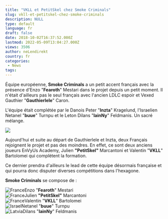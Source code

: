 ```yaml
---
title: "VKLL et PetitSkel chez Smoke Criminals"
slug: vkll-et-petitskel-chez-smoke-criminals
description: NULL
type: default
language: fr
draft: false
date: 2018-10-02T16:37:52.000Z
lastmod: 2022-05-09T13:04:27.000Z
views: 3506
author: neLendirekt
country: fr
categories:
 - News
tags:
---
```

Équipe européenne, **Smoke Criminals** a un petit accent français avec la présence d'Enzo "**Fearoth**" Mestari dans le projet depuis un petit moment. Il n'était d'ailleurs pas le seul français avec l'ancien LDLC espoir et Vexed Gauthier "**Gauthierlele**" Caron. 

L'équipe était complétée par le Danois Peter "**Inzta**" Kragelund, l'Israelien Netanel "**buue**" Turnpu et le Leton Dilans "**lainNy**" Feldmanis. Un sacré mélange.

![](https://flickshot-ue.s3.eu-west-2.amazonaws.com/flickshot/picture/5a358e777f79e/pic.jpg)

Aujourd'hui et suite au départ de Gauthierlele et Inzta, deux Français rejoignent le projet et pas des moindres. En effet, ce sont deux anciens joueurs EnVyUs Academy, Julien **"PetitSkel"** Marcantoni et Valentin "**VKLL**" Bartolomei qui complètent la formation. 

Ce dernier prendra d'ailleurs le lead de cette équipe désormais française et qui pourra donc disputer diverses compétitions dans l'hexagone.

**Smoke Criminals** se compose de :

![France](/images/countries/fr.svg)⁠⁠⁠Enzo "**Fearoth**" Mestari  
![France](/images/countries/fr.svg)⁠Julien **"PetitSkel"** Marcantoni  
![France](/images/countries/fr.svg)⁠Valentin "**VKLL**" Bartolomei  
![Israel](/images/countries/il.svg)⁠Netanel "**buue**" Turnpu  
![Latvia](/images/countries/lv.svg)⁠Dilans "**lainNy**" Feldmanis

